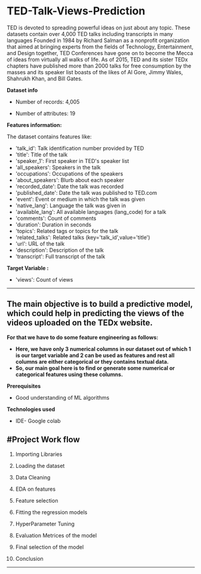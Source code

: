 # **TED-Talk-Views-Prediction**
TED is devoted to spreading powerful ideas on just about any topic. These datasets contain over 4,000 TED talks including transcripts in many languages Founded in 1984 by Richard Salman as a nonprofit organization that aimed at bringing experts from the fields of Technology, Entertainment, and Design together, TED Conferences have gone on to become the Mecca of ideas from virtually all walks of life. As of 2015, TED and its sister TEDx chapters have published more than 2000 talks for free consumption by the masses and its speaker list boasts of the likes of Al Gore, Jimmy Wales, Shahrukh Khan, and Bill Gates.

**Dataset info**

* Number of records: 4,005

* Number of attributes: 19

**Features information:**

The dataset contains features like:
* 'talk_id': Talk identification number provided by TED
* 'title': Title of the talk
* 'speaker_1': First speaker in TED's speaker list
* 'all_speakers': Speakers in the talk
* 'occupations': Occupations of the speakers
* 'about_speakers': Blurb about each speaker
* 'recorded_date': Date the talk was recorded
* 'published_date': Date the talk was published to TED.com
* 'event': Event or medium in which the talk was given
* 'native_lang': Language the talk was given in
* 'available_lang': All available languages (lang_code) for a talk
* 'comments': Count of comments
* 'duration': Duration in seconds
* 'topics': Related tags or topics for the talk
* 'related_talks': Related talks (key='talk_id',value='title')
* 'url': URL of the talk
* 'description': Description of the talk
* 'transcript': Full transcript of the talk
 
 **Target Variable :** 
 * 'views': Count of views
---
**The main objective is to build a predictive model, which could help in predicting the views of the videos uploaded on the TEDx website.**
---
**For that we have to do some feature engineering as follows:**
* **Here, we have only 3 numerical columns in our dataset out of which 1 is our target variable and 2 can be used as features and rest all columns are either categorical or they contains textual data.**
* **So, our main goal here is to find or generate some numerical or categorical features using these columns.**

**Prerequisites**
* Good understanding of ML algorithms

**Technologies used**
* IDE- Google colab 

#**Project Work flow**
---

1. Importing Libraries

3. Loading the dataset

3. Data Cleaning

4. EDA on features

5. Feature selection

6. Fitting the regression models

7. HyperParameter Tuning

8. Evaluation Metrices of the model

9. Final selection of the model

10. Conclusion
--- 
